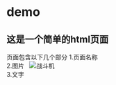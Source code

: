 # demo
## 这是一个简单的html页面
页面包含以下几个部分
1.页面名称  
2.图片  
![战斗机](https://ss1.bdstatic.com/70cFuXSh_Q1YnxGkpoWK1HF6hhy/it/u=2566143743,1329571884&fm=23)  
3.文字


